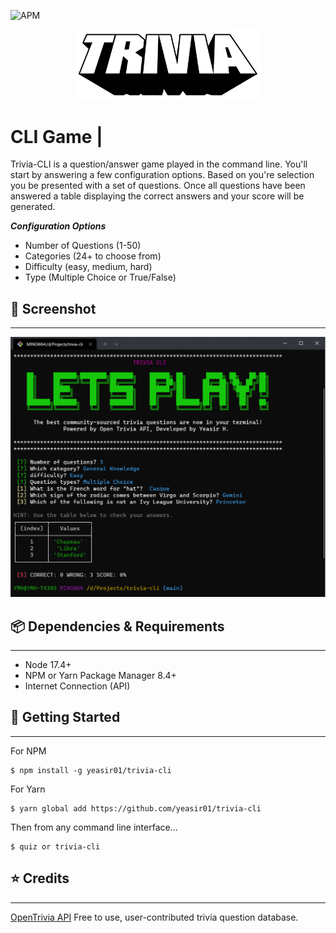![APM](https://img.shields.io/github/license/yeasir01/trivia-cli)
<!-- https://img.shields.io/apm/l/trivia-cli -->

<p align="center">
    <img width="300px" src="./media/trivia-banner.png" />
</p>


# CLI Game |

Trivia-CLI is a question/answer game played in the command line. You'll start by answering a few configuration options. Based on you're selection you be presented with a set of questions. Once all questions have been answered a table displaying the correct answers and your score will be generated.

***Configuration Options***
- Number of Questions (1-50)
- Categories (24+ to choose from)
- Difficulty (easy, medium, hard)
- Type (Multiple Choice or True/False)

## 📸 Screenshot
---
<img src="./media/screenshot.png">

## 📦 Dependencies & Requirements
---
- Node 17.4+
- NPM or Yarn Package Manager 8.4+
- Internet Connection (API)

## 🚩 Getting Started
---

For NPM
```
$ npm install -g yeasir01/trivia-cli
```
For Yarn
```
$ yarn global add https://github.com/yeasir01/trivia-cli
```

Then from any command line interface...

```
$ quiz or trivia-cli
```

## ⭐ Credits
---
[OpenTrivia API](https://opentdb.com/) Free to use, user-contributed trivia question database.

